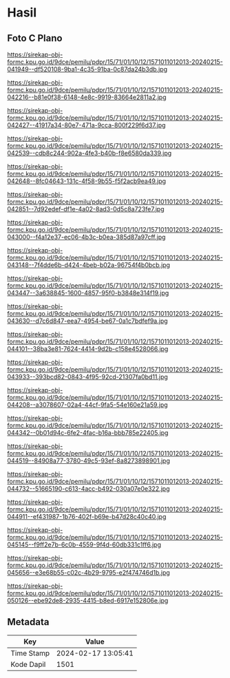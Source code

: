 # Hasil

## Foto C Plano

https://sirekap-obj-formc.kpu.go.id/9dce/pemilu/pdpr/15/71/01/10/12/1571011012013-20240215-041949--df520108-9ba1-4c35-91ba-0c87da24b3db.jpg

https://sirekap-obj-formc.kpu.go.id/9dce/pemilu/pdpr/15/71/01/10/12/1571011012013-20240215-042216--b81e0f38-6148-4e8c-9919-83664e2811a2.jpg

https://sirekap-obj-formc.kpu.go.id/9dce/pemilu/pdpr/15/71/01/10/12/1571011012013-20240215-042427--41917a34-80e7-471a-9cca-800f229f6d37.jpg

https://sirekap-obj-formc.kpu.go.id/9dce/pemilu/pdpr/15/71/01/10/12/1571011012013-20240215-042539--cdb8c244-902a-4fe3-b40b-f8e6580da339.jpg

https://sirekap-obj-formc.kpu.go.id/9dce/pemilu/pdpr/15/71/01/10/12/1571011012013-20240215-042648--8fc04643-131c-4f58-9b55-f5f2acb9ea49.jpg

https://sirekap-obj-formc.kpu.go.id/9dce/pemilu/pdpr/15/71/01/10/12/1571011012013-20240215-042851--7d92edef-df1e-4a02-8ad3-0d5c8a723fe7.jpg

https://sirekap-obj-formc.kpu.go.id/9dce/pemilu/pdpr/15/71/01/10/12/1571011012013-20240215-043000--f4a12e37-ec06-4b3c-b0ea-385d87a97cff.jpg

https://sirekap-obj-formc.kpu.go.id/9dce/pemilu/pdpr/15/71/01/10/12/1571011012013-20240215-043148--7f4dde6b-d424-4beb-b02a-96754f4b0bcb.jpg

https://sirekap-obj-formc.kpu.go.id/9dce/pemilu/pdpr/15/71/01/10/12/1571011012013-20240215-043447--3a638845-1600-4857-95f0-b3848e314f19.jpg

https://sirekap-obj-formc.kpu.go.id/9dce/pemilu/pdpr/15/71/01/10/12/1571011012013-20240215-043630--d7c6d847-eea7-4954-be67-0a1c7bdfef9a.jpg

https://sirekap-obj-formc.kpu.go.id/9dce/pemilu/pdpr/15/71/01/10/12/1571011012013-20240215-044101--38ba3e81-7624-4414-9d2b-c158e4528066.jpg

https://sirekap-obj-formc.kpu.go.id/9dce/pemilu/pdpr/15/71/01/10/12/1571011012013-20240215-043933--393bcd82-0843-4f95-92cd-21307fa0bd11.jpg

https://sirekap-obj-formc.kpu.go.id/9dce/pemilu/pdpr/15/71/01/10/12/1571011012013-20240215-044208--a3078607-02a4-44cf-9fa5-54e160e21a59.jpg

https://sirekap-obj-formc.kpu.go.id/9dce/pemilu/pdpr/15/71/01/10/12/1571011012013-20240215-044342--0b01d94c-6fe2-4fac-b16a-bbb785e22405.jpg

https://sirekap-obj-formc.kpu.go.id/9dce/pemilu/pdpr/15/71/01/10/12/1571011012013-20240215-044519--84908a77-3780-49c5-93ef-8a8273898901.jpg

https://sirekap-obj-formc.kpu.go.id/9dce/pemilu/pdpr/15/71/01/10/12/1571011012013-20240215-044732--51665190-c613-4acc-b492-030a07e0e322.jpg

https://sirekap-obj-formc.kpu.go.id/9dce/pemilu/pdpr/15/71/01/10/12/1571011012013-20240215-044911--ef431987-1b76-402f-b69e-b47d28c40c40.jpg

https://sirekap-obj-formc.kpu.go.id/9dce/pemilu/pdpr/15/71/01/10/12/1571011012013-20240215-045145--f9ff2e7b-6c0b-4559-9f4d-60db331c1ff6.jpg

https://sirekap-obj-formc.kpu.go.id/9dce/pemilu/pdpr/15/71/01/10/12/1571011012013-20240215-045656--e3e68b55-c02c-4b29-9795-e2f474746d1b.jpg

https://sirekap-obj-formc.kpu.go.id/9dce/pemilu/pdpr/15/71/01/10/12/1571011012013-20240215-050126--ebe92de8-2935-4415-b8ed-6917e152806e.jpg


## Metadata

| Key        | Value               |
| ---------- | ------------------- |
| Time Stamp | 2024-02-17 13:05:41 |
| Kode Dapil | 1501                |



